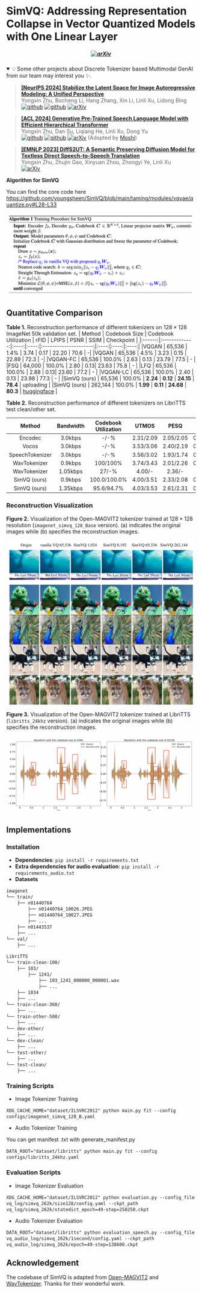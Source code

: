 # SimVQ: Addressing Representation Collapse in Vector Quantized Models with One Linear Layer


<h5 align="center">

[![arXiv](https://img.shields.io/badge/Arxiv-2411.02038-AD1C18.svg?logo=arXiv)](https://arxiv.org/abs/2411.02038)

</h5>



<details open><summary>💡 Some other projects about Discrete Tokenizer based Multimodal GenAI from our team may interest you ✨. </summary><p>
<!--  may -->

> [**[NeurIPS 2024] Stabilize the Latent Space for Image Autoregressive Modeling: A Unified Perspective**](https://github.com/DAMO-NLP-SG/DiGIT) <br>
> Yongxin Zhu, Bocheng Li, Hang Zhang, Xin Li, Linli Xu, Lidong Bing <br>
[![github](https://img.shields.io/badge/-Github-black?logo=github)](https://github.com/DAMO-NLP-SG/DiGIT)  [![github](https://img.shields.io/github/stars/DAMO-NLP-SG/DiGIT.svg?style=social)](https://github.com/DAMO-NLP-SG/DiGIT) [![arXiv](https://img.shields.io/badge/Arxiv-2410.12490-b31b1b.svg?logo=arXiv)](https://arxiv.org/abs/2410.12490) <br>

> [**[ACL 2024] Generative Pre-Trained Speech Language Model with Efficient Hierarchical Transformer**](https://github.com/youngsheen/GPST) <br>
> Yongxin Zhu, Dan Su, Liqiang He, Linli Xu, Dong Yu <br>
[![github](https://img.shields.io/badge/-Github-black?logo=github)](https://github.com/youngsheen/GPST)  [![github](https://img.shields.io/github/stars/youngsheen/GPST.svg?style=social)](https://github.com/youngsheen/GPST) [![arXiv](https://img.shields.io/badge/Arxiv-2406.00976-b31b1b.svg?logo=arXiv)](https://arxiv.org/abs/2406.00976) (Adopted by [Moshi](https://arxiv.org/abs/2410.00037))<br>

> [**[EMNLP 2023] DiffS2UT: A Semantic Preserving Diffusion Model for Textless Direct Speech-to-Speech Translation**](https://aclanthology.org/2023.emnlp-main.709) <br>
> Yongxin Zhu, Zhujin Gao, Xinyuan Zhou, Zhongyi Ye, Linli Xu <br>
[![arXiv](https://img.shields.io/badge/Arxiv-2310.17570-b31b1b.svg?logo=arXiv)](https://arxiv.org/abs/2310.17570) <br>

</p></details>


**Algorithm for SimVQ** 

You can find the core code here https://github.com/youngsheen/SimVQ/blob/main/taming/modules/vqvae/quantize.py#L28-L33

<p align="center">
<img src="./assets/Algorithm.png">
</p>


## Quantitative Comparison

**Table 1.** Reconstruction performance of different tokenizers on $128 \times 128$ ImageNet 50k validation set.
| Method | Codebook Size | Codebook Utilization | rFID | LPIPS | PSNR | SSIM | Checkpoint |
|:------:|:-------------:|:----:|:----:|:---------------------:|:----:|:----:|:----:|
|VQGAN | 65,536 |  1.4% | 3.74 |  0.17 | 22.20 | 70.6 | -|
|VQGAN | 65,536 |  4.5% | 3.23 |  0.15 | 22.89 | 72.3 | -|
|VQGAN-FC | 65,536 | 100.0% | 2.63 | 0.13 | 23.79 | 77.5 | - |
|FSQ | 64,000 | 100.0% | 2.80 | 0.13| 23.63 | 75.8 | - |
|LFQ | 65,536 | 100.0% | 2.88 | 0.13| 23.60 | 77.2 | - |
|VQGAN-LC | 65,536 | 100.0% | 2.40 | 0.13 | 23.98 | 77.3 | - |
|SimVQ (ours) | 65,536 | 100.0% | **2.24** | **0.12** | **24.15** | **78.4** | uploading |
|SimVQ (ours) | 262,144 | 100.0% | **1.99** | **0.11** | **24.68** | **80.3** | [huggingface](https://huggingface.co/zyx123/SimVQ/tree/main/vq_log/simvq_262k) |

   
**Table 2.** Reconstruction performance of different tokenizers on LibriTTS test clean/other set.

| Method | Bandwidth | Codebook Utilization | UTMOS | PESQ | STOI | V/UV F1 | Checkpoint |
|:------:|:-------------:|:----:|:----:|:---------------------:|:----:|:----:|:----:|
|Encodec | 3.0kbps | -/-% | 2.31/2.09 | 2.05/2.05 | 0.90/0.88 | 0.92/0.89 | - |
|Vocos | 3.0kbps | -/-% | 3.53/3.06 | 2.40/2.19 | 0.92/0.90 | 0.94/0.91 | - |
|SpeechTokenizer | 3.0kbps | -/-% | 3.56/3.02 | 1.93/1.74 | 0.88/0.84 | 0.93/0.89 | - |
|WavTokenizer | 0.9kbps | 100/100% | 3.74/3.43 | 2.01/2.26 | 0.89/0.89 | 0.92/0.92 | - |
|WavTokenizer | 1.05kbps | 27/-% | 4.00/- | 2.36/- | 0.81/- | 0.94/- | - |
|SimVQ (ours) | 0.9kbps | 100.0/100.0% | 4.00/3.51 | 2.33/2.08 | 0.91/0.88 | 0.94/0.91 | uploading |
|SimVQ (ours) | 1.35kbps | 95.6/94.7% | 4.03/3.53 | 2.61/2.31 | 0.93/0.90 | 0.95/0.93 | [huggingface](https://huggingface.co/zyx123/SimVQ/tree/main/vq_audio_log/simvq_262k) |


### Reconstruction Visualization

**Figure 2.** Visualization of the Open-MAGVIT2 tokenizer trained at $128 \times 128$ resolution (`imagenet_simvq_128_Base` version). (a) indicates the original images while (b) specifies the reconstruction images.
<p align="center">
    <img src="./assets/case_image.png">
</p>

**Figure 3.** Visualization of the Open-MAGVIT2 tokenizer trained at LibriTTS (`libritts_24khz` version). (a) indicates the original images while (b) specifies the reconstruction images.
<p align="center">
    <img src="./assets/case_audio.png">
</p>


## Implementations

### Installation

- **Dependencies**: `pip install -r requirements.txt`
- **Extra dependencies for audio evaluation**: `pip install -r requirements_audio.txt`
- **Datasets**
```
imagenet
└── train/
    ├── n01440764
        ├── n01440764_10026.JPEG
        ├── n01440764_10027.JPEG
        ├── ...
    ├── n01443537
    ├── ...
└── val/
    ├── ...
```

```
LibriTTS
└── train-clean-100/
    ├── 103/
        ├── 1241/
            ├── 103_1241_000000_000001.wav
            ├── ...
    ├── 1034
    ├── ...
└── train-clean-360/
    ├── ...
└── train-other-500/
    ├── ...
└── dev-other/
    ├── ...
└── dev-clean/
    ├── ...
└── test-other/
    ├── ...
└── test-clean/
    ├── ...
```

### Training Scripts
* Image Tokenizer Training
```
XDG_CACHE_HOME="dataset/ILSVRC2012" python main.py fit --config configs/imagenet_simvq_128_B.yaml
```

* Audio Tokenizer Training

You can get manifest .txt with generate_manifest.py

```
DATA_ROOT="dataset/libritts" python main.py fit --config configs/libritts_24khz.yaml
```

### Evaluation Scripts
* Image Tokenizer Evaluation
```
XDG_CACHE_HOME="dataset/ILSVRC2012" python evaluation.py --config_file vq_log/simvq_262k/size128/config.yaml --ckpt_path vq_log/simvq_262k/statedict_epoch=49-step=250250.ckpt
```

* Audio Tokenizer Evaluation
```
DATA_ROOT="dataset/libritts" python evaluation_speech.py --config_file vq_audio_log/simvq_262k/1second/config.yaml --ckpt_path vq_audio_log/simvq_262k/epoch=49-step=138600.ckpt
```

## Acknowledgement
The codebase of SimVQ is adapted from [Open-MAGVIT2](https://github.com/TencentARC/Open-MAGVIT2) and [WavTokenizer](https://github.com/jishengpeng/WavTokenizer). Thanks for their wonderful work.